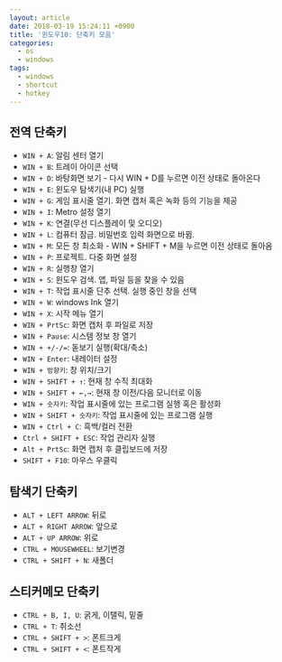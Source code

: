 ```yaml
---
layout: article
date: 2018-03-19 15:24:11 +0900
title: '윈도우10: 단축키 모음'
categories:
  - os
  - windows
tags:
  - windows
  - shortcut
  - hotkey
---
```


## 전역 단축키
- `WIN + A`: 알림 센터 열기
- `WIN + B`: 트레이 아이콘 선택
- `WIN + D`: 바탕화면 보기 - 다시 WIN + D를 누르면 이전 상태로 돌아온다
- `WIN + E`: 윈도우 탐색기(내 PC) 실행
- `WIN + G`: 게임 표시줄 열기. 화면 캡처 혹은 녹화 등의 기능을 제공
- `WIN + I`: Metro 설정 열기
- `WIN + K`: 연결(무선 디스플레이 및 오디오)
- `WIN + L`: 컴퓨터 잠금. 비밀번호 입력 화면으로 바뀜.
- `WIN + M`: 모든 창 최소화 - WIN + SHIFT + M을 누르면 이전 상태로 돌아옴
- `WIN + P`: 프로젝트. 다중 화면 설정
- `WIN + R`: 실행창 열기
- `WIN + S`: 윈도우 검색. 앱, 파일 등을 찾을 수 있음
- `WIN + T`: 작업 표시줄 단추 선택. 실행 중인 창을 선택
- `WIN + W`: windows Ink 열기
- `WIN + X`: 시작 메뉴 열기
- `WIN + PrtSc`: 화면 캡처 후 파일로 저장
- `WIN + Pause`: 시스템 정보 창 열기
- `WIN + +/-/=`: 돋보기 실행(확대/축소)
- `WIN + Enter`: 내레이터 설정
- `WIN + 방향키`: 창 위치/크기
- `WIN + SHIFT + ↑`: 현재 창 수직 최대화
- `WIN + SHIFT + ←,→`: 현재 창 이전/다음 모니터로 이동
- `WIN + 숫자키`: 작업 표시줄에 있는 프로그램 실행 혹은 활성화
- `WIN + SHIFT + 숫자키`: 작업 표시줄에 있는 프로그램 실행
- `WIN + Ctrl + C`: 흑백/컬러 전환
- `Ctrl + SHIFT + ESC`: 작업 관리자 실행
- `Alt + PrtSc`: 화면 캡처 후 클립보드에 저장
- `SHIFT + F10`: 마우스 우클릭

## 탐색기 단축키
- `ALT + LEFT ARROW`: 뒤로
- `ALT + RIGHT ARROW`: 앞으로
- `ALT + UP ARROW`: 위로
- `CTRL + MOUSEWHEEL`: 보기변경
- `CTRL + SHIFT + N`: 새폴더

## 스티커메모 단축키
- `CTRL + B, I, U`: 굵게, 이탤릭, 밑줄
- `CTRL + T`: 취소선
- `CTRL + SHIFT + >`: 폰트크게
- `CTRL + SHIFT + <`: 폰트작게
